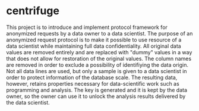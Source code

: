 # centrifuge
This project is to introduce and implement protocol framework for anonymized requests by a data owner to a data scientist. The purpose of an anonymized request protocol is to make it possible to use resource of a data scientist while maintaining full data confidentiality. All original data values are removed entirely and are replaced with "dummy" values in a way that does not allow for restoration of the original values. The column names are removed in order to exclude a possibility of identifiying the data origin. Not all data lines are used, but only a sample is given to a data scientist in order to protect information of the database scale. The resulting data, however, retains properties necessary for data-scientific work such as programming and analysis. The key is generated and it is kept by the data owner, so the owner can use it  to unlock the analysis results delivered by the data scientist.
